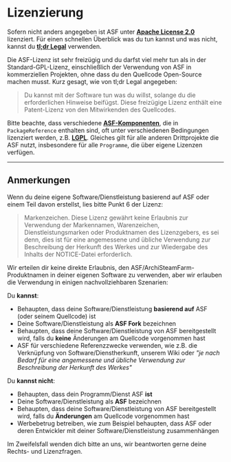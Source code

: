 # Li­zen­zie­rung

Sofern nicht anders angegeben ist ASF unter **[Apache License 2.0](https://raw.githubusercontent.com/JustArchiNET/ArchiSteamFarm/main/LICENSE-2.0.txt)** lizenziert. Für einen schnellen Überblick was du tun kannst und was nicht, kannst du **[tl;dr Legal](https://tldrlegal.com/license/apache-license-2.0-(apache-2.0))** verwenden.

Die ASF-Lizenz ist sehr freizügig und du darfst viel mehr tun als in der Standard-GPL-Lizenz, einschließlich der Verwendung von ASF in kommerziellen Projekten, ohne dass du den Quellcode Open-Source machen musst. Kurz gesagt, wie von tl;dr Legal angegeben:

> Du kannst mit der Software tun was du willst, solange du die erforderlichen Hinweise beifügst. Diese freizügige Lizenz enthält eine Patent-Lizenz von den Mitwirkenden des Quellcodes.

Bitte beachte, dass verschiedene **[ASF-Komponenten](https://github.com/JustArchiNET/ArchiSteamFarm/blob/main/ArchiSteamFarm/ArchiSteamFarm.csproj)**, die in `PackageReference` enthalten sind, oft unter verschiedenen Bedingungen lizenziert werden, z.B. **[LGPL](https://tldrlegal.com/license/gnu-lesser-general-public-license-v3-(lgpl-3))**. Gleiches gilt für alle anderen Drittprojekte die ASF nutzt, insbesondere für alle `Programme`, die über eigene Lizenzen verfügen.

* * *

## Anmerkungen

Wenn du deine eigene Software/Dienstleistung basierend auf ASF oder einem Teil davon erstellst, lies bitte Punkt 6 der Lizenz:

> Markenzeichen. Diese Lizenz gewährt keine Erlaubnis zur Verwendung der Markennamen, Warenzeichen, Dienstleistungsmarken oder Produktnamen des Lizenzgebers, es sei denn, dies ist für eine angemessene und übliche Verwendung zur Beschreibung der Herkunft des Werkes und zur Wiedergabe des Inhalts der NOTICE-Datei erforderlich.

Wir erteilen dir keine direkte Erlaubnis, den ASF/ArchiSteamFarm-Produktnamen in deiner eigenen Software zu verwenden, aber wir erlauben die Verwendung in einigen nachvollziehbaren Szenarien:

Du **kannst**:

- Behaupten, dass deine Software/Dienstleistung **basierend auf** ASF (oder seinem Quellcode) ist
- Deine Software/Dienstleistung als **ASF Fork** bezeichnen
- Behaupten, dass deine Software/Dienstleistung von ASF bereitgestellt wird, falls du **keine** Änderungen am Quellcode vorgenommen hast
- ASF für verschiedene Referenzzwecke verwenden, wie z.B. die Verknüpfung von Software/Dienstherkunft, unserem Wiki oder *"je nach Bedarf für eine angemessene und übliche Verwendung zur Beschreibung der Herkunft des Werkes"*

Du **kannst nicht**:

- Behaupten, dass dein Programm/Dienst ASF **ist**
- Deine Software/Dienstleistung als **ASF** bezeichnen
- Behaupten, dass deine Software/Dienstleistung von ASF bereitgestellt wird, falls du **Änderungen** am Quellcode vorgenommen hast
- Werbebetrug betreiben, wie zum Beispiel behaupten, dass ASF oder deren Entwickler mit deiner Software/Dienstleistung zusammenhängen

Im Zweifelsfall wenden dich bitte an uns, wir beantworten gerne deine Rechts- und Lizenzfragen.